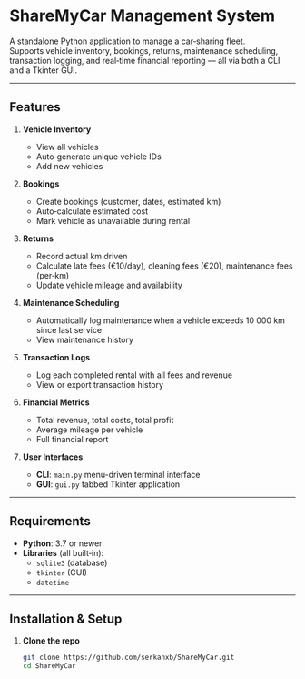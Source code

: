 # ShareMyCar Management System

A standalone Python application to manage a car‑sharing fleet.  
Supports vehicle inventory, bookings, returns, maintenance scheduling, transaction logging, and real‑time financial reporting — all via both a CLI and a Tkinter GUI.

---

## Features

1. **Vehicle Inventory**  
   - View all vehicles  
   - Auto‑generate unique vehicle IDs  
   - Add new vehicles  

2. **Bookings**  
   - Create bookings (customer, dates, estimated km)  
   - Auto‑calculate estimated cost  
   - Mark vehicle as unavailable during rental  

3. **Returns**  
   - Record actual km driven  
   - Calculate late fees (€10/day), cleaning fees (€20), maintenance fees (per‑km)  
   - Update vehicle mileage and availability  

4. **Maintenance Scheduling**  
   - Automatically log maintenance when a vehicle exceeds 10 000 km since last service  
   - View maintenance history  

5. **Transaction Logs**  
   - Log each completed rental with all fees and revenue  
   - View or export transaction history  

6. **Financial Metrics**  
   - Total revenue, total costs, total profit  
   - Average mileage per vehicle  
   - Full financial report  

7. **User Interfaces**  
   - **CLI**: `main.py` menu-driven terminal interface  
   - **GUI**: `gui.py` tabbed Tkinter application  

---

## Requirements

- **Python**: 3.7 or newer  
- **Libraries** (all built‑in):  
  - `sqlite3` (database)  
  - `tkinter` (GUI)  
  - `datetime`  

---

## Installation & Setup

1. **Clone the repo**  
   ```bash
   git clone https://github.com/serkanxb/ShareMyCar.git
   cd ShareMyCar
